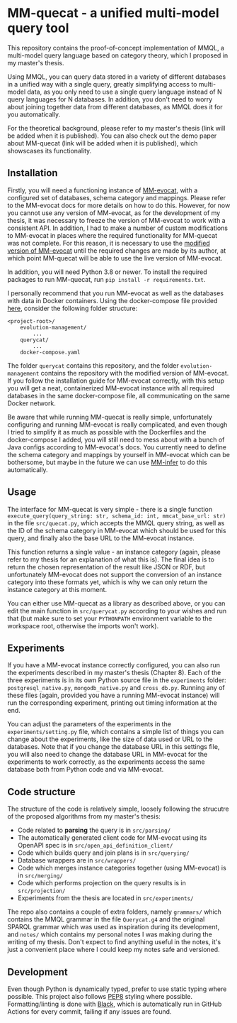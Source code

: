 # MM-quecat - a unified multi-model query tool

This repository contains the proof-of-concept implementation of MMQL, a multi-model query language based on category theory, which I proposed in my master's thesis.

Using MMQL, you can query data stored in a variety of different databases in a unified way with a single query, greatly simplifying access to multi-model data, as you only need to use a single query language instead of N query languages for N databases. In addition, you don't need to worry about joining together data from different databases, as MMQL does it for you automatically.

For the theoretical background, please refer to my master's thesis (link will be added when it is published).
You can also check out the demo paper about MM-quecat (link will be added when it is published), which showscases its functionality.

## Installation

Firstly, you will need a functioning instance of [MM-evocat](https://mm-evocat.com/), with a configured set of databases, schema category and mappings. Please refer to the MM-evocat docs for more details on how to do this. However, for now you cannot use any version of MM-evocat, as for the development of my thesis, it was necessary to freeze the version of MM-evocat to work with a consistent API. In addition, I had to make a number of custom modifications to MM-evocat in places where the required functionality for MM-quecat was not complete. For this reason, it is necessary to use the [modified version of MM-evocat](https://github.com/yawnston/evolution-management) until the required changes are made by its author, at which point MM-quecat will be able to use the live version of MM-evocat.

In addition, you will need Python 3.8 or newer. To install the required packages to run MM-quecat, run `pip install -r requirements.txt`.

I personally recommend that you run MM-evocat as well as the databases with data in Docker containers. Using the docker-compose file provided [here](https://gist.github.com/yawnston/5dbff710cff2e73d74a1412aafc5dc71), consider the following folder structure:

```
<project-root>/
    evolution-management/
        ...
    querycat/
        ...
    docker-compose.yaml
```

The folder `querycat` contains this repository, and the folder `evolution-management` contains the repository with the modified version of MM-evocat. If you follow the installation guide for MM-evocat correctly, with this setup you will get a neat, containerized MM-evocat instance with all required databases in the same docker-compose file, all communicating on the same Docker network.

Be aware that while running MM-quecat is really simple, unfortunately configuring and running MM-evocat is really complicated, and even though I tried to simplify it as much as possible with the Dockerfiles and the docker-compose I added, you will still need to mess about with a bunch of Java configs according to MM-evocat's docs. You currently need to define the schema category and mappings by yourself in MM-evocat which can be bothersome, but maybe in the future we can use [MM-infer](https://openproceedings.org/2022/conf/edbt/paper-142.pdf) to do this automatically.

## Usage

The interface for MM-quecat is very simple - there is a single function `execute_query(query_string: str, schema_id: int, mmcat_base_url: str)` in the file `src/quecat.py`, which accepts the MMQL query string, as well as the ID of the schema category in MM-evocat which should be used for this query, and finally also the base URL to the MM-evocat instance.

This function returns a single value - an instance category (again, please refer to my thesis for an explanation of what this is). The final idea is to return the chosen representation of the result like JSON or RDF, but unfortunately MM-evocat does not support the conversion of an instance category into these formats yet, which is why we can only return the instance category at this moment.

You can either use MM-quecat as a library as described above, or you can edit the main function in `src/querycat.py` according to your wishes and run that (but make sure to set your `PYTHONPATH` environment variable to the workspace root, otherwise the imports won't work).

## Experiments

If you have a MM-evocat instance correctly configured, you can also run the experiments described in my master's thesis (Chapter 8). Each of the three experiments is in its own Python source file in the `experiments` folder: `postgresql_native.py`, `mongodb_native.py` and `cross_db.py`. Running any of these files (again, provided you have a running MM-evocat instance) will run the corresponding experiment, printing out timing information at the end.

You can adjust the parameters of the experiments in the `experiments/setting.py` file, which contains a simple list of things you can change about the experiments, like the size of data used or URL to the databases. Note that if you change the database URL in this settings file, you will also need to change the database URL in MM-evocat for the experiments to work correctly, as the experiments access the same database both from Python code and via MM-evocat.

## Code structure

The structure of the code is relatively simple, loosely following the strucutre of the proposed algorithms from my master's thesis:

- Code related to __parsing__ the query is in `src/parsing/`
- The automatically generated client code for MM-evocat using its OpenAPI spec is in `src/open_api_definition_client/`
- Code which builds query and join plans is in `src/querying/`
- Database wrappers are in `src/wrappers/`
- Code which merges instance categories together (using MM-evocat) is in `src/merging/`
- Code which performs projection on the query results is in `src/projection/`
- Experiments from the thesis are located in `src/experiments/`

The repo also contains a couple of extra folders, namely `grammars/` which contains the MMQL grammar in the file `Querycat.g4` and the original SPARQL grammar which was used as inspiration during its development, and `notes/` which contains my personal notes I was making during the writing of my thesis. Don't expect to find anything useful in the notes, it's just a convenient place where I could keep my notes safe and versioned.

## Development

Even though Python is dynamically typed, prefer to use static typing where possible. This project also follows [PEP8](https://peps.python.org/pep-0008/) styling where possible. Formatting/linting is done with [Black](https://github.com/psf/black), which is automatically run in GitHub Actions for every commit, failing if any issues are found.
